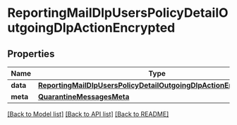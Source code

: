 # ReportingMailDlpUsersPolicyDetailOutgoingDlpActionEncrypted

## Properties
Name | Type | Description | Notes
------------ | ------------- | ------------- | -------------
**data** | [**ReportingMailDlpUsersPolicyDetailOutgoingDlpActionEncryptedData**](ReportingMailDlpUsersPolicyDetailOutgoingDlpActionEncryptedData.md) |  | [optional] 
**meta** | [**QuarantineMessagesMeta**](QuarantineMessagesMeta.md) |  | [optional] 

[[Back to Model list]](../README.md#documentation-for-models) [[Back to API list]](../README.md#documentation-for-api-endpoints) [[Back to README]](../README.md)

